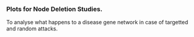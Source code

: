 ### Plots for Node Deletion Studies.
To analyse what happens to a disease gene network in case of targetted and random attacks.
